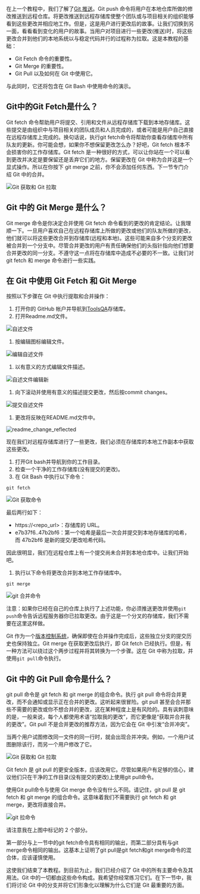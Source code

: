 在上一个教程中，我们了解了[Git 推送](https://www.toolsqa.com/git/git-push/)。Git push 命令将用户在本地仓库所做的修改推送到远程仓库。将更改推送到远程存储库使整个团队或与项目相关的组织能够看到这些更改并相应地工作。但是，这是用户进行更改后的故事。让我们切换到另一面，看看看到变化的用户的故事。当用户对项目进行一些更改(推送)时，将这些更改合并到他们的本地系统以与稳定代码并行的过程称为拉取。这是本教程的基础：

-   Git Fetch 命令的重要性。
-   Git Merge 的重要性。
-   Git Pull 以及如何在 Git 中使用它。

与此同时，它还将包含在 Git Bash 中使用命令的演示。

## Git中的Git Fetch是什么？

Git fetch 命令帮助用户将提交、引用和文件从远程存储库下载到本地存储库。这些提交是由组织中与项目相关的团队成员和人员完成的，或者可能是用户自己直接在远程存储库上完成的。换句话说，执行git fetch命令将帮助你查看存储库中所有队友的更新。你可能会想，如果你不想保留更改怎么办？好吧，Git fetch 根本不会损害你的工作存储库。Git fetch 是一种很好的方式，可以让你站在一个可以看到更改并决定是要保留还是丢弃它们的地方。保留更改在 Git 中称为合并这是一个显式操作。所以在你按下 git merge 之前，你不会添加任何东西。下一节专门介绍 Git 中的合并。

![Git 获取和 Git 拉取](https://www.toolsqa.com/gallery/Git/1.Git%20Fetch%20and%20Git%20Pull.webp)

## Git 中的 Git Merge 是什么？

Git merge 命令是你决定合并使用 Git fetch 命令看到的更改的肯定结论。让我理顺一下。一旦用户喜欢自己在远程存储库上所做的更改或他们的队友所做的更改，他们就可以将这些更改合并到存储库(远程和本地)。这些可能来自多个分支的更改被合并到一个分支中。尽管合并更改的用户有责任确保他们的头指针指向他们想要合并更改的同一分支。不遵守这一点将在存储库中造成不必要的不一致。让我们对 git fetch 和 merge 命令进行一些实践。

## 在 Git 中使用 Git Fetch 和 Git Merge

按照以下步骤在 Git 中执行提取和合并操作：

1.  打开你的 GitHub 帐户并导航到[ToolsQA](https://github.com/harishrajora805/ToolsQA)存储库。
2.  打开Readme.md文件。

![自述文件](https://www.toolsqa.com/gallery/Git/2.readme_md.webp)

1.  按编辑图标编辑文件。

![编辑自述文件](https://www.toolsqa.com/gallery/Git/3.edit%20readme.png)

1.  以有意义的方式编辑文件描述。

![自述文件编辑新](https://www.toolsqa.com/gallery/Git/4.readme%20edit%20new.png)

1.  向下滚动并使用有意义的描述提交更改，然后按commit changes。

![提交自述文件](https://www.toolsqa.com/gallery/Git/5.commit%20readme%20file.png)

1.  更改将反映在README.md文件中。

![readme_change_reflected](https://www.toolsqa.com/gallery/Git/6.readme_change_reflected.webp)

现在我们对远程存储库进行了一些更改，我们必须在存储库的本地工作副本中获取这些更改。

1.  打开Git bash并导航到你的工作目录。
2.  检查一个干净的工作存储库(没有提交的更改)。
3.  在 Git Bash 中执行以下命令：

```
git fetch
```

![Git 获取命令](https://www.toolsqa.com/gallery/Git/7.Git%20Fetch%20Command.webp)

最后两行如下：

-   https://<repo_url>：存储库的 URL。
-   e7b37f6..47b2bf6：第一个哈希是最后一次合并提交到本地存储库的哈希，而 47b2bf6 是新的提交/更改哈希代码。

因此很明显，我们在远程仓库上有一个提交尚未合并到本地仓库中。让我们开始吧。

1.  执行以下命令将更改合并到本地工作存储库中。

```
git merge
```

![git 合并命令](https://www.toolsqa.com/gallery/Git/8.git%20merge%20command.webp)

注意：如果你已经在自己的仓库上执行了上述功能，你必须推送更改并使用`git push`命令告诉远程服务器你已拉取更改。由于这是一个分叉的存储库，我们不需要在这里这样做。

Git 作为一个[版本控制系统](https://www.toolsqa.com/git/version-control-system/)，确保即使在合并操作完成后，这些独立分支的提交历史也保持独立。Git merge 在获取更改后执行，即 Git fetch 已经执行。但是，有一种方法可以绕过这个两步过程并将其转换为一个步骤。这在 Git 中称为拉取，并使用`git pull`命令执行。

## Git 中的 Git Pull 命令是什么？

git pull 命令是 git fetch 和 git merge 的组合命令。执行 git pull 命令将合并更改，而不会通知或显示正在合并的更改。这听起来很冒险。git pull 甚至会合并那些不需要的更改或你不想合并的更改，这在某种程度上是有风险的。具有讽刺意味的是，一般来说，每个人都使用术语“拉取我的更改”，而它更像是“获取并合并我的更改”。Git pull 不是合并更改的推荐方法，因为它会在 Git 中引发“合并冲突”。

当两个用户试图修改同一文件的同一行时，就会出现合并冲突。例如，一个用户试图删除该行，而另一个用户修改了它。

![Git 获取和 Git 拉取](https://www.toolsqa.com/gallery/Git/9.Git%20Fetch%20and%20Git%20Pull.webp)

Git fetch 是 git pull 的更安全版本，应该改用它。尽管如果用户有足够的信心，建议他们只在干净的工作目录(没有提交的更改)上使用git pull命令。

使用Git pull命令与使用 Git merge 命令没有什么不同。请记住，git pull 是 git fetch 和 git merge 的组合命令。这意味着我们不需要执行 git fetch 和 git merge，更改将直接合并。

![git 拉命令](https://www.toolsqa.com/gallery/Git/10.git%20pull%20command.webp)

请注意我在上图中标记的 2 个部分。

第一部分与上一节中的git fetch命令具有相同的输出，而第二部分具有与git merge命令相同的输出。这基本上证明了git pull是git fetch和git merge命令的混合体，应该谨慎使用。

这使我们结束了本教程。到目前为止，我们已经介绍了 Git 中的所有主要命令及其用法。Git 中的一切都由这些命令构成。我希望你经常练习它们。在下一节中，我们将讨论 Git 中的分支并将它们形象化以理解为什么它们是 Git 最重要的方面。